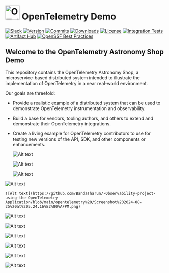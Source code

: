 

<!-- markdownlint-disable-next-line -->
# <img src="https://opentelemetry.io/img/logos/opentelemetry-logo-nav.png" alt="OTel logo" width="45"> OpenTelemetry Demo

[![Slack](https://img.shields.io/badge/slack-@cncf/otel/demo-brightgreen.svg?logo=slack)](https://cloud-native.slack.com/archives/C03B4CWV4DA)
[![Version](https://img.shields.io/github/v/release/open-telemetry/opentelemetry-demo?color=blueviolet)](https://github.com/open-telemetry/opentelemetry-demo/releases)
[![Commits](https://img.shields.io/github/commits-since/open-telemetry/opentelemetry-demo/latest?color=ff69b4&include_prereleases)](https://github.com/open-telemetry/opentelemetry-demo/graphs/commit-activity)
[![Downloads](https://img.shields.io/docker/pulls/otel/demo)](https://hub.docker.com/r/otel/demo)
[![License](https://img.shields.io/badge/License-Apache_2.0-blue.svg?color=red)](https://github.com/open-telemetry/opentelemetry-demo/blob/main/LICENSE)
[![Integration Tests](https://github.com/open-telemetry/opentelemetry-demo/actions/workflows/run-integration-tests.yml/badge.svg)](https://github.com/open-telemetry/opentelemetry-demo/actions/workflows/run-integration-tests.yml)
[![Artifact Hub](https://img.shields.io/endpoint?url=https://artifacthub.io/badge/repository/opentelemetry-demo)](https://artifacthub.io/packages/helm/opentelemetry-helm/opentelemetry-demo)
[![OpenSSF Best Practices](https://www.bestpractices.dev/projects/9247/badge)](https://www.bestpractices.dev/en/projects/9247)

## Welcome to the OpenTelemetry Astronomy Shop Demo

This repository contains the OpenTelemetry Astronomy Shop, a microservice-based
distributed system intended to illustrate the implementation of OpenTelemetry in
a near real-world environment.

Our goals are threefold:

- Provide a realistic example of a distributed system that can be used to
  demonstrate OpenTelemetry instrumentation and observability.
- Build a base for vendors, tooling authors, and others to extend and
  demonstrate their OpenTelemetry integrations.
- Create a living example for OpenTelemetry contributors to use for testing new
  versions of the API, SDK, and other components or enhancements.

    
 

  ![Alt text](https://github.com/BandaTharun/-Observability-project-using-the-OpenTelemetry-Application/blob/main/opentelemetry%20/Screenshot%202024-08-25%20at%2011.50.39%E2%80%AFAM.png)


  ![Alt text](https://github.com/BandaTharun/-Observability-project-using-the-OpenTelemetry-Application/blob/main/opentelemetry%20/Screenshot%202024-08-25%20at%2011.53.19%E2%80%AFAM.png)

  
  ![Alt text](https://github.com/BandaTharun/-Observability-project-using-the-OpenTelemetry-Application/blob/main/opentelemetry%20/Screenshot%202024-08-25%20at%2012.11.41%E2%80%AFPM.png)

 ![Alt text](https://github.com/BandaTharun/-Observability-project-using-the-OpenTelemetry-Application/blob/main/opentelemetry%20/Screenshot%202024-08-25%20at%205.21.54%E2%80%AFPM.png)

    ![Alt text](https://github.com/BandaTharun/-Observability-project-using-the-OpenTelemetry-Application/blob/main/opentelemetry%20/Screenshot%202024-08-25%20at%205.24.16%E2%80%AFPM.png)

  ![Alt text](https://github.com/BandaTharun/-Observability-project-using-the-OpenTelemetry-Application/blob/main/opentelemetry%20/Screenshot%202024-08-25%20at%205.24.39%E2%80%AFPM.png)

  ![Alt text](https://github.com/BandaTharun/-Observability-project-using-the-OpenTelemetry-Application/blob/main/opentelemetry%20/Screenshot%202024-08-25%20at%2011.35.00%E2%80%AFAM.png)


  

  ![Alt text](https://github.com/BandaTharun/-Observability-project-using-the-OpenTelemetry-Application/blob/main/opentelemetry%20/Screenshot%202024-08-25%20at%2012.30.31%E2%80%AFPM.png)

  ![Alt text](https://github.com/BandaTharun/-Observability-project-using-the-OpenTelemetry-Application/blob/main/opentelemetry%20/Screenshot%202024-08-25%20at%2012.32.16%E2%80%AFPM.png)

  
  ![Alt text](https://github.com/BandaTharun/-Observability-project-using-the-OpenTelemetry-Application/blob/main/opentelemetry%20/Screenshot%202024-08-25%20at%2012.37.33%E2%80%AFPM.png)
  

  ![Alt text](https://github.com/BandaTharun/-Observability-project-using-the-OpenTelemetry-Application/blob/main/opentelemetry%20/Screenshot%202024-08-25%20at%2012.44.37%E2%80%AFPM.png)



    

  
  
  
